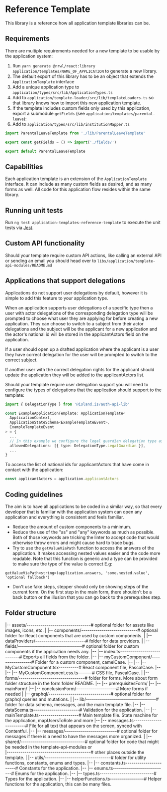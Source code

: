 # Reference Template

This library is a reference how all application template libraries can be.

## Requirements

There are multiple requirements needed for a new template to be usable by the application system:

1. Run `yarn generate @nrwl/react:library application/templates/NAME_OF_APPLICATION` to generate a new library.
2. The default export of this library has to be an object that extends the `ApplicationTemplate` interface
3. Add a unique application type to `application/types/src/lib/ApplicationTypes.ts`
4. Add to `application/template-loader/src/lib/templateLoaders.ts` so that library knows how to import this new application template.
5. If the template includes custom fields only used by this application, export a submodule `getFields` (see `application/templates/parental-leave`):
6. Add to `application/types/src/lib/institutionMapper.ts`

```ts
import ParentalLeaveTemplate from './lib/ParentalLeaveTemplate'

export const getFields = () => import('./fields/')

export default ParentalLeaveTemplate
```

## Capabilities

Each application template is an extension of the `ApplicationTemplate` interface. It can include as many custom fields as desired, and as many forms as well. All code for this application flow resides within the same library.

## Running unit tests

Run `ng test application-templates-reference-template` to execute the unit tests via [Jest](https://jestjs.io).

## Custom API functionality

Should your template require custom API actions, like calling an external API or sending an email you should head over to `libs/application/template-api-modules/README.md`

## Applications that support delegations

Applications do not support user delegations by default, however it is simple to add this feature to your application type.

When an application supports user delegations of a specific type then a user with actor delegations of the corresponding delegation type will be prompted to choose what user they are applying for before creating a new application. They can choose to switch to a subject from their actor delegations and the subject will be the applicant for a new application and the actor's national id will be stored in the applicantActors field on the application.

If a user should open up a drafted application where the applicant is a user they have correct delegation for the user will be prompted to switch to the correct subject.

If another user with the correct delegation rights for the applicant should update the application they will be added to the applicantActors list.

Should your template require user delegation support you will need to configure the types of delegations that the application should support to the template:

```ts
import { DelegationType } from '@island.is/auth-api-lib'

const ExampleApplicationTemplate: ApplicationTemplate<
  ApplicationContext,
  ApplicationStateSchema<ExampleTemplateEvent>,
  ExampleTemplateEvent
> = {
  ...
  // In this example we configure the legal guardian delegation type as an allowed delegation type for the example application
  allowedDelegations: [{ type: DelegationType.LegalGuardian }],
  ...
}

```

To access the list of national ids for applicantActors that have come in contact with the application:

```ts
const applicantActors = application.applicantActors
```

## Coding guidelines

The aim is to have all applications to be coded in a similar way, so that every developer that is familiar with the application system can open any application and everything is consistent and feels familiar.

- Reduce the amount of custom components to a minimum.
- Reduce the use of the "as" and "any" keywords as much as possible. Both of those keywords are tricking the linter to accept code that would otherwise throw errors and might cause hard to trace bugs.
- Try to use the `getValueViaPath` function to access the answers of the application. It makes accessing nested values easier and the code more readable. Note that this function is generic and a type can be provided to make sure the type of the value is correct E.g:

`getValueViaPath<string>(application.answers, 'some.nested.value', 'optional fallback')`

- Don't use fake steps, stepper should only be showing steps of the current form. On the first step in the main form, there shouldn't be a back button or the illusion that you can go back to the prerequsites step.

## Folder structure

|-- assets/--------------------------------# optional folder for assets like images, icons, etc.
|
|-- components/----------------------------# optional folder for React components that are used by custom components.
|
|-- dataProviders/-------------------------# folder for data providers.
|
|-- fields/--------------------------------# optional folder for custom components if the application needs any.
|-- |-- index.ts---------------------------# Exports all fields from the folder.
|-- |-- myCustomComponent/-----------------# Folder for a custom component, camelCase.
|-- |-- |-- MyCustomComponent.tsx----------# React component file, PascalCase.
|-- |-- |-- MyCustomComponent.css.ts-------# CSS file, PascalCase.
|
|-- forms/---------------------------------# folder for forms. More about form folder structure in the form folder README.
|-- |-- prerequisitesForm/
|-- |-- mainForm/
|-- |-- conclusionForm/--------------------# More forms if needed
|
|-- graphql/-------------------------------# optional folder for graphql queries and mutations.
|
|-- lib/-----------------------------------# folder for data schema, messages, and the main template file.
|-- |-- dataScema.ts-----------------------# Validation for the application.
|-- |-- mainTemplate.ts--------------------# Main template file. State machine for the application, mapUsersToRole and more
|-- |-- messages.ts------------------------# File for all text that appears on the screen, synced with Contentful.
|-- |-- messages/--------------------------# optional folder for messages if there is a need to have the messages more organized.
|
|-- shared/--------------------------------# optional folder for code that might be needed in the template-api-modules or  
|------------------------------------------# other places outside the template.
|
|-- utils/---------------------------------# folder for utility functions, constants, enums and types.
|-- |-- constants.ts-----------------------# Constants for the application.
|-- |-- enums.ts---------------------------# Enums for the application.
|-- |-- types.ts---------------------------# Types for the application.
|-- |-- helperFunctions.ts-----------------# Helper functions for the application, this can be many files.
